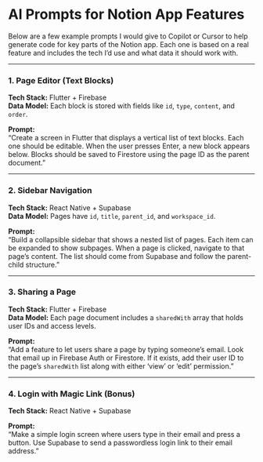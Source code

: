 # AI Prompts for Notion App Features

Below are a few example prompts I would give to Copilot or Cursor to help generate code for key parts of the Notion app. Each one is based on a real feature and includes the tech I’d use and what data it should work with.

---

### 1. Page Editor (Text Blocks)

**Tech Stack:** Flutter + Firebase  
**Data Model:** Each block is stored with fields like `id`, `type`, `content`, and `order`.

**Prompt:**  
“Create a screen in Flutter that displays a vertical list of text blocks. Each one should be editable. When the user presses Enter, a new block appears below. Blocks should be saved to Firestore using the page ID as the parent document.”

---

### 2. Sidebar Navigation

**Tech Stack:** React Native + Supabase  
**Data Model:** Pages have `id`, `title`, `parent_id`, and `workspace_id`.

**Prompt:**  
“Build a collapsible sidebar that shows a nested list of pages. Each item can be expanded to show subpages. When a page is clicked, navigate to that page’s content. The list should come from Supabase and follow the parent-child structure.”

---

### 3. Sharing a Page

**Tech Stack:** Flutter + Firebase  
**Data Model:** Each page document includes a `sharedWith` array that holds user IDs and access levels.

**Prompt:**  
“Add a feature to let users share a page by typing someone’s email. Look that email up in Firebase Auth or Firestore. If it exists, add their user ID to the page’s `sharedWith` list along with either ‘view’ or ‘edit’ permission.”

---

### 4. Login with Magic Link (Bonus)

**Tech Stack:** React Native + Supabase

**Prompt:**  
“Make a simple login screen where users type in their email and press a button. Use Supabase to send a passwordless login link to their email address.”

